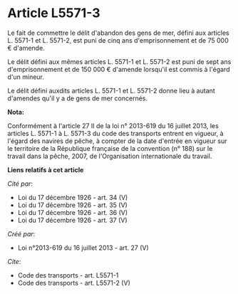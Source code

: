 # Article L5571-3

Le fait de commettre le délit d'abandon des gens de mer, défini aux articles L. 5571-1 et L. 5571-2, est puni de cinq ans
d'emprisonnement et de 75 000 € d'amende. 

Le délit défini aux mêmes articles L. 5571-1 et L. 5571-2 est puni de sept ans d'emprisonnement et de 150 000 € d'amende
lorsqu'il est commis à l'égard d'un mineur. 

Le délit défini auxdits articles L. 5571-1 et L. 5571-2 donne lieu à autant d'amendes qu'il y a de gens de mer concernés.

**Nota:**

Conformément à l'article 27 II de la loi n° 2013-619 du 16 juillet 2013,  les articles L. 5571-1 à L. 5571-3 du code des
transports entrent en vigueur, à l'égard des navires de pêche, à compter de la date d'entrée en vigueur sur le territoire de
la République française de la convention (n° 188) sur le travail dans la pêche, 2007, de l'Organisation internationale du
travail.

**Liens relatifs à cet article**

_Cité par_:

  - Loi du 17 décembre 1926 - art. 34 (V)
  - Loi du 17 décembre 1926 - art. 35 (V)
  - Loi du 17 décembre 1926 - art. 36 (V)
  - Loi du 17 décembre 1926 - art. 37 (V)

_Créé par_:

  - Loi n°2013-619 du 16 juillet 2013 - art. 27 (V)

_Cite_:

  - Code des transports - art. L5571-1
  - Code des transports - art. L5571-2 (V)
